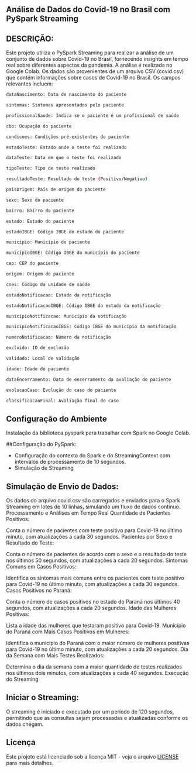 ## Análise de Dados do Covid-19 no Brasil com PySpark Streaming

## DESCRIÇÃO:
Este projeto utiliza o PySpark Streaming para realizar a análise de um conjunto de dados sobre Covid-19 no Brasil, fornecendo insights em tempo real sobre diferentes aspectos da pandemia. A análise é realizada no Google Colab. Os dados são provenientes de um arquivo CSV (covid.csv) que contém informações sobre casos de Covid-19 no Brasil. Os campos relevantes incluem:
```bash
dataNascimento: Data de nascimento do paciente

sintomas: Sintomas apresentados pelo paciente

profissionalSaude: Indica se o paciente é um profissional de saúde

cbo: Ocupação do paciente

condicoes: Condições pré-existentes do paciente

estadoTeste: Estado onde o teste foi realizado

dataTeste: Data em que o teste foi realizado

tipoTeste: Tipo de teste realizado

resultadoTeste: Resultado do teste (Positivo/Negativo)

paisOrigem: País de origem do paciente

sexo: Sexo do paciente

bairro: Bairro do paciente

estado: Estado do paciente

estadoIBGE: Código IBGE do estado do paciente

municipio: Município do paciente

municipioIBGE: Código IBGE do município do paciente

cep: CEP do paciente

origem: Origem do paciente

cnes: Código da unidade de saúde

estadoNotificacao: Estado da notificação

estadoNotificacaoIBGE: Código IBGE do estado da notificação

municipioNotificacao: Município da notificação

municipioNotificacaoIBGE: Código IBGE do município da notificação

numeroNotificacao: Número da notificação

excluido: ID de exclusão

validado: Local de validação

idade: Idade do paciente

dataEncerramento: Data de encerramento da avaliação do paciente

evolucaoCaso: Evolução do caso do paciente

classificacaoFinal: Avaliação final do caso
```


## Configuração do Ambiente

Instalação da biblioteca pyspark para trabalhar com Spark no Google Colab.

##Configuração do PySpark:

- Configuração do contexto do Spark e do StreamingContext com intervalos de processamento de 10 segundos.
- Simulação de Streaming

## Simulação de Envio de Dados:
Os dados do arquivo covid.csv são carregados e enviados para o Spark Streaming em lotes de 10 linhas, simulando um fluxo de dados contínuo.
Processamento e Análises em Tempo Real
Quantidade de Pacientes Positivos:

Conta o número de pacientes com teste positivo para Covid-19 no último minuto, com atualizações a cada 30 segundos.
Pacientes por Sexo e Resultado do Teste:

Conta o número de pacientes de acordo com o sexo e o resultado do teste nos últimos 50 segundos, com atualizações a cada 20 segundos.
Sintomas Comuns em Casos Positivos:

Identifica os sintomas mais comuns entre os pacientes com teste positivo para Covid-19 no último minuto, com atualizações a cada 30 segundos.
Casos Positivos no Paraná:

Conta o número de casos positivos no estado do Paraná nos últimos 40 segundos, com atualizações a cada 20 segundos.
Idade das Mulheres Positivas:

Lista a idade das mulheres que testaram positivo para Covid-19.
Município do Paraná com Mais Casos Positivos em Mulheres:

Identifica o município do Paraná com o maior número de mulheres positivas para Covid-19 no último minuto, com atualizações a cada 20 segundos.
Dia da Semana com Mais Testes Realizados:

Determina o dia da semana com a maior quantidade de testes realizados nos últimos dois minutos, com atualizações a cada 40 segundos.
Execução do Streaming

## Iniciar o Streaming:
O streaming é iniciado e executado por um período de 120 segundos, permitindo que as consultas sejam processadas e atualizadas conforme os dados chegam.

## Licença

Este projeto está licenciado sob a licença MIT - veja o arquivo [LICENSE](LICENSE) para mais detalhes.

